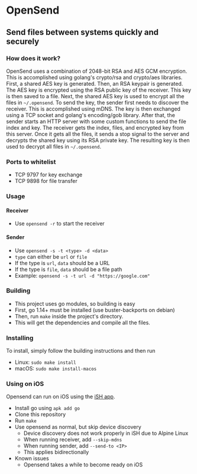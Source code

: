 # OpenSend
## Send files between systems quickly and securely

### How does it work?
OpenSend uses a combination of 2048-bit RSA and AES GCM encryption. This is accomplished using golang's crypto/rsa and crypto/aes libraries. First, a shared AES key is generated. Then, an RSA keypair is generated. The AES key is encrypted using the RSA public key
of the receiver. This key is then saved to a file. Next, the shared AES key is used to encrypt all the files in `~/.opensend`. To send the key, the sender first needs to discover the receiver. This is accomplished using mDNS. The key is then exchanged using a TCP socket and golang's encoding/gob library. After that, the sender starts an HTTP server with some custom functions to send the file index and key. The receiver gets the index, files, and encrypted key from this server. Once it gets all the files, it sends a stop signal to the server and decrypts the shared key using its RSA private key. The resulting key is then used to decrypt all files in `~/.opensend`.

### Ports to whitelist
- TCP 9797 for key exchange
- TCP 9898 for file transfer

### Usage

#### Receiver
- Use `opensend -r` to start the receiver

#### Sender
- Use `opensend -s -t <type> -d <data>`
- `type` can either be `url` or `file`
- If the type is `url`, `data` should be a URL
- If the type is `file`, `data` should be a file path
- Example: `opensend -s -t url -d "https://google.com"`

### Building
- This project uses go modules, so building is easy
- First, go 1.14+ must be installed (use buster-backports on debian)
- Then, run `make` inside the project's directory.
- This will get the dependencies and compile all the files.

### Installing
To install, simply follow the building instructions and then run
- Linux: `sudo make install`
- macOS: `sudo make install-macos`

### Using on iOS
Opensend can run on iOS using the [iSH app](https://apps.apple.com/us/app/ish-shell/id1436902243).
- Install go using `apk add go`
- Clone this repository
- Run `make`
- Use opensend as normal, but skip device discovery
    - Device discovery does not work properly in iSH due to Alpine Linux
    - When running receiver, add `--skip-mdns`
    - When running sender, add `--send-to <IP>`
    - This applies bidirectionally
- Known issues
    - Opensend takes a while to become ready on iOS